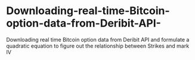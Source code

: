 # Downloading-real-time-Bitcoin-option-data-from-Deribit-API-
Downloading real time Bitcoin option data from Deribit API and formulate a quadratic equation to figure out the relationship between Strikes and mark IV
